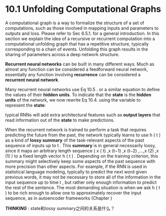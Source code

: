 # 10.1 Unfolding Computational Graphs

A computational graph is a way to formalize the structure of a set of computations, such as those involved in mapping inputs and parameters to outputs and loss. Please refer to Sec 6.5.1. for a general introduction. In this section we explain  the idea of a recursive or recurrent computation into a computational unfolding graph that has a repetitive structure, typically corresponding to a chain of events. Unfolding this graph results in the sharing of parameters across a deep network structure.



**Recurrent neural networks** can be built in many different ways. Much as almost any function can be considered a feedforward neural network, essentially any function involving **recurrence** can be considered a **recurrent neural network**.



Many recurrent neural networks use Eq 10.5 . or a similar equation to define the values of their **hidden units**. To indicate that the **state** is the **hidden units** of the network, we now rewrite Eq 10.4. using the variable to represent the **state**:



typical RNNs will add extra architectural features such as **output layers** that read information out of the **state** to make predictions.



When the recurrent network is trained to perform a task that requires predicting the future from the past, the network typically learns to use h ( t ) as a kind of **lossy summary** of the task-relevant aspects of the past sequence of inputs up to t . This **summary** is in general necessarily lossy, since it maps an arbitrary length sequence ( x ( t)  ,x (t−1) ,x (t−2) ,...,x (2) ,x (1) ) to a fixed length vector h ( t ) . Depending on the
training criterion, this summary might selectively keep some aspects of the past sequence with more precision than other aspects. For example, if the RNN is used in statistical language modeling, typically to predict the next word given previous words, it may not be necessary to store all of the information in the input sequence up to time t , but rather only enough information to predict the rest of the sentence. The most demanding situation is when we ask h ( t ) to be rich enough to allow one to approximately recover the input sequence, as in autoencoder frameworks (Chapter )

***THINKING*** : state和lossy summary之间的关系是什么？

